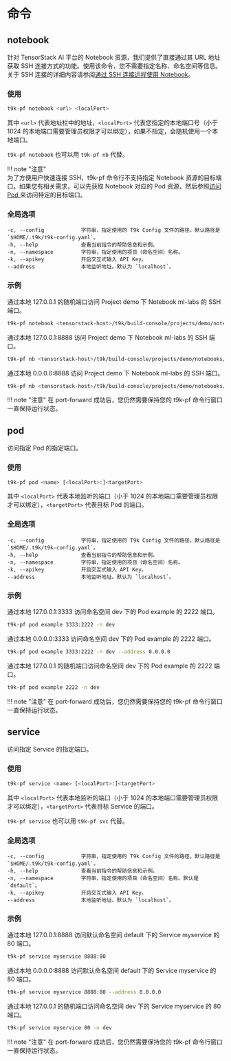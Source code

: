 # 命令

## notebook

针对 TensorStack AI 平台的 Notebook 资源，我们提供了直接通过其 URL 地址获取 SSH 连接方式的功能。使用该命令，您不需要指定名称、命名空间等信息。关于 SSH 连接的详细内容请参阅[通过 SSH 连接远程使用 Notebook](../../guide/develop-and-test-model/use-notebook-remotely-via-ssh-connection.md)。

### 使用

``` bash
t9k-pf notebook <url> <localPort>
```

其中 `<url>` 代表地址栏中的地址，`<localPort>` 代表您指定的本地端口号（小于 1024 的本地端口需要管理员权限才可以绑定），如果不指定，会随机使用一个本地端口。

`t9k-pf notebook` 也可以用 `t9k-pf nb` 代替。
    

!!! note "注意"  
    为了方便用户快速连接 SSH，t9k-pf 命令行不支持指定 Notebook 资源的目标端口。如果您有相关需求，可以先获取 Notebook 对应的 Pod 资源，然后参照[访问 Pod ](#pod)来访问特定的目标端口。

### 全局选项

```
-c, --config            字符串，指定使用的 T9k Config 文件的路径。默认路径是 `$HOME/.t9k/t9k-config.yaml`。
-h, --help              查看当前指令的帮助信息和示例。
-n, --namespace         字符串，指定使用的项目（命名空间）名称。
-k, --apikey            开启交互式输入 API Key。
--address               本地监听地址。默认为 `localhost`。
```

### 示例

通过本地 127.0.0.1 的随机端口访问 Project demo 下 Notebook ml-labs 的 SSH 端口。

``` bash
t9k-pf notebook <tensorstack-host>/t9k/build-console/projects/demo/notebooks/ml-labs/lab
```

通过本地 127.0.0.1:8888 访问 Project demo 下 Notebook ml-labs 的 SSH 端口。

``` bash
t9k-pf nb <tensorstack-host>/t9k/build-console/projects/demo/notebooks/ml-labs/lab 8888
```

通过本地 0.0.0.0:8888 访问 Project demo 下 Notebook ml-labs 的 SSH 端口。

``` bash
t9k-pf nb <tensorstack-host>/t9k/build-console/projects/demo/notebooks/ml-labs/lab 8888 --address 0.0.0.0
```

!!! note "注意" 
    在 port-forward 成功后，您仍然需要保持您的 t9k-pf 命令行窗口一直保持运行状态。

## pod

访问指定 Pod 的指定端口。

### 使用

``` bash
t9k-pf pod <name> [<localPort>:]<targetPort>
```

其中 `<localPort>` 代表本地监听的端口（小于 1024 的本地端口需要管理员权限才可以绑定），`<targetPort>` 代表目标 Pod 的端口。

### 全局选项

```
-c, --config            字符串，指定使用的 T9k Config 文件的路径。默认路径是 `$HOME/.t9k/t9k-config.yaml`。
-h, --help              查看当前指令的帮助信息和示例。
-n, --namespace         字符串，指定使用的项目（命名空间）名称。
-k, --apikey            开启交互式输入 API Key。
--address               本地监听地址。默认为 `localhost`。
```

### 示例

通过本地 127.0.0.1:3333 访问命名空间 dev 下的 Pod example 的 2222 端口。

``` bash
t9k-pf pod example 3333:2222 -n dev
```

通过本地 0.0.0.0:3333 访问命名空间 dev 下的 Pod example 的 2222 端口。

``` bash
t9k-pf pod example 3333:2222 -n dev --address 0.0.0.0
```

通过本地 127.0.0.1 的随机端口访问命名空间 dev 下的 Pod example 的 2222 端口。

``` bash
t9k-pf pod example 2222 -n dev
```

!!! note "注意" 
    在 port-forward 成功后，您仍然需要保持您的 t9k-pf 命令行窗口一直保持运行状态。

## service

访问指定 Service 的指定端口。

### 使用

``` bash
t9k-pf service <name> [<localPort>:]<targetPort>
```

其中 `<localPort>` 代表本地监听的端口（小于 1024 的本地端口需要管理员权限才可以绑定），`<targetPort>` 代表目标 Service 的端口。

`t9k-pf service` 也可以用 `t9k-pf svc` 代替。

### 全局选项

```
-c, --config            字符串，指定使用的 T9k Config 文件的路径。默认路径是 `$HOME/.t9k/t9k-config.yaml`。
-h, --help              查看当前指令的帮助信息和示例。
-n, --namespace         字符串，指定使用的项目（命名空间）名称。默认是 `default`。
-k, --apikey            开启交互式输入 API Key。
--address               本地监听地址。默认为 `localhost`。
```

### 示例

通过本地 127.0.0.1:8888 访问默认命名空间 default 下的 Service myservice 的 80 端口。

``` bash
t9k-pf service myservice 8888:80
```

通过本地 0.0.0.0:8888 访问默认命名空间 default 下的 Service myservice 的 80 端口。

``` bash
t9k-pf service myservice 8888:80 --address 0.0.0.0
```

通过本地 127.0.0.1 的随机端口访问命名空间 dev 下的 Service myservice 的 80 端口。

``` bash
t9k-pf service myservice 80 -n dev
```

!!! note "注意" 
    在 port-forward 成功后，您仍然需要保持您的 t9k-pf 命令行窗口一直保持运行状态。
